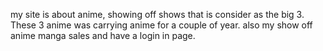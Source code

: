 my site is about anime, showing off shows that is consider as the big 3. These 3 anime was carrying anime for a couple of year. also my show off anime manga sales and have a login in page.
